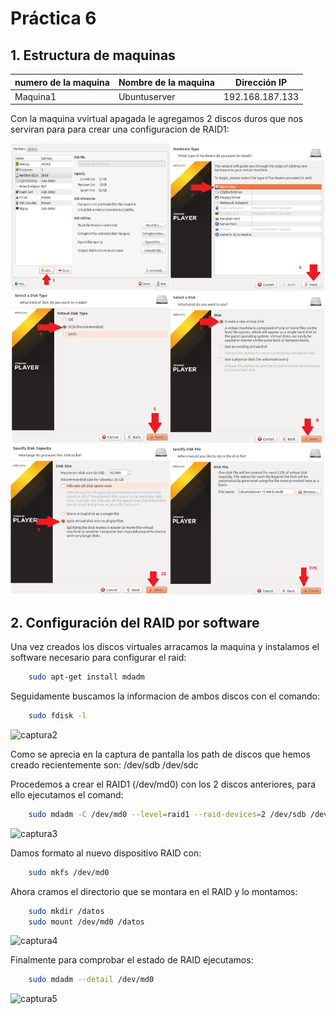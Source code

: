 # Práctica 6

## 1. Estructura de  maquinas

numero de la maquina|Nombre de la maquina | Dirección IP
-----------|------------ | -------------
Maquina1 | Ubuntuserver | 192.168.187.133

Con la maquina vvirtual apagada le agregamos 2 discos duros que nos serviran para para crear una configuracion de RAID1:

![captura1](https://github.com/NAEL1/SWAP2015/blob/master/practica6/captura1.png)

## 2. Configuración del RAID por software

Una vez creados los discos virtuales arracamos la maquina y instalamos el software necesario para configurar el raid:

```bash
	sudo apt-get install mdadm
```

Seguidamente buscamos la informacion de ambos discos con el comando:
```bash
	sudo fdisk -l 
```

![captura2]()

Como se aprecia en la captura de pantalla los path de discos que hemos creado recientemente son:
/dev/sdb
/dev/sdc

Procedemos a crear el RAID1 (/dev/md0) con los 2 discos anteriores, para ello ejecutamos el comand:

```bash
	sudo mdadm -C /dev/md0 --level=raid1 --raid-devices=2 /dev/sdb /dev/sdc
```

![captura3]()

Damos formato al nuevo dispositivo RAID con:

```bash
	sudo mkfs /dev/md0
```

Ahora cramos el directorio  que se montara en el RAID y lo montamos:

``` bash
	sudo mkdir /datos
	sudo mount /dev/md0 /datos	
``` 
![captura4]()

Finalmente para comprobar el estado de RAID ejecutamos:

``` bash
	sudo mdadm --detail /dev/md0	
```
![captura5]()


